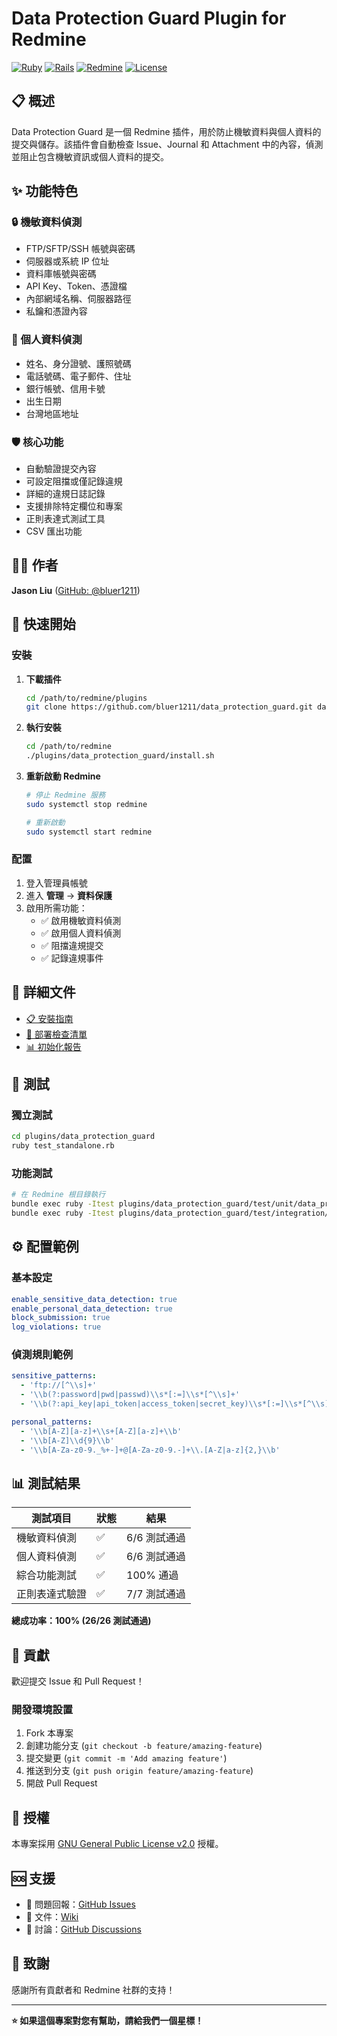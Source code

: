# Data Protection Guard Plugin for Redmine

[![Ruby](https://img.shields.io/badge/Ruby-2.7+-red.svg)](https://www.ruby-lang.org/)
[![Rails](https://img.shields.io/badge/Rails-6.0+-green.svg)](https://rubyonrails.org/)
[![Redmine](https://img.shields.io/badge/Redmine-6.0+-blue.svg)](https://www.redmine.org/)
[![License](https://img.shields.io/badge/License-GPL%20v2-orange.svg)](https://www.gnu.org/licenses/gpl-2.0.html)

## 📋 概述

Data Protection Guard 是一個 Redmine 插件，用於防止機敏資料與個人資料的提交與儲存。該插件會自動檢查 Issue、Journal 和 Attachment 中的內容，偵測並阻止包含機敏資訊或個人資料的提交。

## ✨ 功能特色

### 🔒 機敏資料偵測
- FTP/SFTP/SSH 帳號與密碼
- 伺服器或系統 IP 位址
- 資料庫帳號與密碼
- API Key、Token、憑證檔
- 內部網域名稱、伺服器路徑
- 私鑰和憑證內容

### 👤 個人資料偵測
- 姓名、身分證號、護照號碼
- 電話號碼、電子郵件、住址
- 銀行帳號、信用卡號
- 出生日期
- 台灣地區地址

### 🛡️ 核心功能
- 自動驗證提交內容
- 可設定阻擋或僅記錄違規
- 詳細的違規日誌記錄
- 支援排除特定欄位和專案
- 正則表達式測試工具
- CSV 匯出功能

## 👨‍💻 作者

**Jason Liu** ([GitHub: @bluer1211](https://github.com/bluer1211))

## 🚀 快速開始

### 安裝

1. **下載插件**
   ```bash
   cd /path/to/redmine/plugins
   git clone https://github.com/bluer1211/data_protection_guard.git data_protection_guard
   ```

2. **執行安裝**
   ```bash
   cd /path/to/redmine
   ./plugins/data_protection_guard/install.sh
   ```

3. **重新啟動 Redmine**
   ```bash
   # 停止 Redmine 服務
   sudo systemctl stop redmine
   
   # 重新啟動
   sudo systemctl start redmine
   ```

### 配置

1. 登入管理員帳號
2. 進入 **管理** → **資料保護**
3. 啟用所需功能：
   - ✅ 啟用機敏資料偵測
   - ✅ 啟用個人資料偵測
   - ✅ 阻擋違規提交
   - ✅ 記錄違規事件

## 📖 詳細文件

- [📋 安裝指南](INSTALL.md)
- [🔧 部署檢查清單](DEPLOYMENT_CHECKLIST.md)
- [📊 初始化報告](INITIALIZATION_REPORT.md)

## 🧪 測試

### 獨立測試
```bash
cd plugins/data_protection_guard
ruby test_standalone.rb
```

### 功能測試
```bash
# 在 Redmine 根目錄執行
bundle exec ruby -Itest plugins/data_protection_guard/test/unit/data_protection_guard_test.rb
bundle exec ruby -Itest plugins/data_protection_guard/test/integration/data_protection_integration_test.rb
```

## ⚙️ 配置範例

### 基本設定
```yaml
enable_sensitive_data_detection: true
enable_personal_data_detection: true
block_submission: true
log_violations: true
```

### 偵測規則範例
```yaml
sensitive_patterns:
  - 'ftp://[^\\s]+'
  - '\\b(?:password|pwd|passwd)\\s*[:=]\\s*[^\\s]+'
  - '\\b(?:api_key|api_token|access_token|secret_key)\\s*[:=]\\s*[^\\s]+'

personal_patterns:
  - '\\b[A-Z][a-z]+\\s+[A-Z][a-z]+\\b'
  - '\\b[A-Z]\\d{9}\\b'
  - '\\b[A-Za-z0-9._%+-]+@[A-Za-z0-9.-]+\\.[A-Z|a-z]{2,}\\b'
```

## 📊 測試結果

| 測試項目 | 狀態 | 結果 |
|----------|------|------|
| 機敏資料偵測 | ✅ | 6/6 測試通過 |
| 個人資料偵測 | ✅ | 6/6 測試通過 |
| 綜合功能測試 | ✅ | 100% 通過 |
| 正則表達式驗證 | ✅ | 7/7 測試通過 |

**總成功率：100% (26/26 測試通過)**

## 🤝 貢獻

歡迎提交 Issue 和 Pull Request！

### 開發環境設置
1. Fork 本專案
2. 創建功能分支 (`git checkout -b feature/amazing-feature`)
3. 提交變更 (`git commit -m 'Add amazing feature'`)
4. 推送到分支 (`git push origin feature/amazing-feature`)
5. 開啟 Pull Request

## 📄 授權

本專案採用 [GNU General Public License v2.0](LICENSE) 授權。

## 🆘 支援

- 📧 問題回報：[GitHub Issues](https://github.com/bluer1211/data_protection_guard/issues)
- 📖 文件：[Wiki](https://github.com/bluer1211/data_protection_guard/wiki)
- 💬 討論：[GitHub Discussions](https://github.com/bluer1211/data_protection_guard/discussions)

## 🙏 致謝

感謝所有貢獻者和 Redmine 社群的支持！

---

**⭐ 如果這個專案對您有幫助，請給我們一個星標！**
